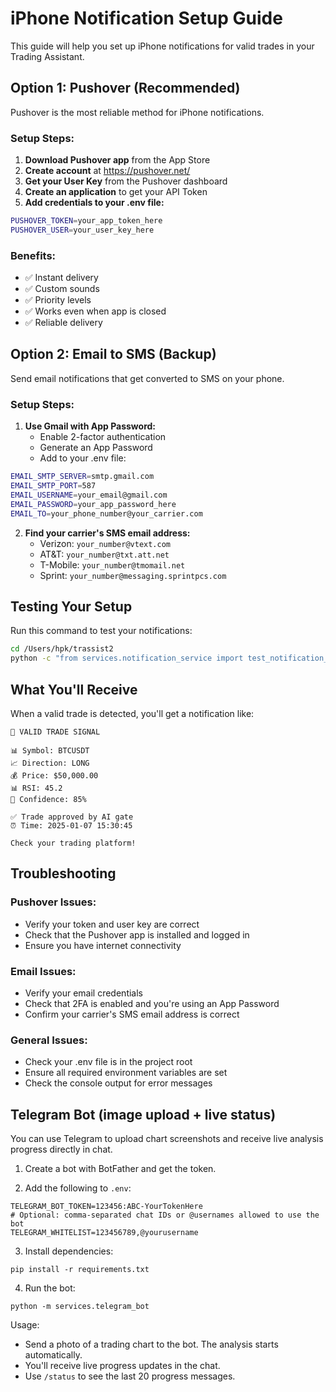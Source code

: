 # iPhone Notification Setup Guide

This guide will help you set up iPhone notifications for valid trades in your Trading Assistant.

## Option 1: Pushover (Recommended)

Pushover is the most reliable method for iPhone notifications.

### Setup Steps:
1. **Download Pushover app** from the App Store
2. **Create account** at https://pushover.net/
3. **Get your User Key** from the Pushover dashboard
4. **Create an application** to get your API Token
5. **Add credentials to your .env file:**

```bash
PUSHOVER_TOKEN=your_app_token_here
PUSHOVER_USER=your_user_key_here
```

### Benefits:
- ✅ Instant delivery
- ✅ Custom sounds
- ✅ Priority levels
- ✅ Works even when app is closed
- ✅ Reliable delivery

## Option 2: Email to SMS (Backup)

Send email notifications that get converted to SMS on your phone.

### Setup Steps:
1. **Use Gmail with App Password:**
   - Enable 2-factor authentication
   - Generate an App Password
   - Add to your .env file:

```bash
EMAIL_SMTP_SERVER=smtp.gmail.com
EMAIL_SMTP_PORT=587
EMAIL_USERNAME=your_email@gmail.com
EMAIL_PASSWORD=your_app_password_here
EMAIL_TO=your_phone_number@your_carrier.com
```

2. **Find your carrier's SMS email address:**
   - Verizon: `your_number@vtext.com`
   - AT&T: `your_number@txt.att.net`
   - T-Mobile: `your_number@tmomail.net`
   - Sprint: `your_number@messaging.sprintpcs.com`

## Testing Your Setup

Run this command to test your notifications:

```bash
cd /Users/hpk/trassist2
python -c "from services.notification_service import test_notification_system; test_notification_system()"
```

## What You'll Receive

When a valid trade is detected, you'll get a notification like:

```
🚀 VALID TRADE SIGNAL

📊 Symbol: BTCUSDT
📈 Direction: LONG
💰 Price: $50,000.00
📊 RSI: 45.2
🎯 Confidence: 85%

✅ Trade approved by AI gate
⏰ Time: 2025-01-07 15:30:45

Check your trading platform!
```

## Troubleshooting

### Pushover Issues:
- Verify your token and user key are correct
- Check that the Pushover app is installed and logged in
- Ensure you have internet connectivity

### Email Issues:
- Verify your email credentials
- Check that 2FA is enabled and you're using an App Password
- Confirm your carrier's SMS email address is correct

### General Issues:
- Check your .env file is in the project root
- Ensure all required environment variables are set
- Check the console output for error messages

## Telegram Bot (image upload + live status)

You can use Telegram to upload chart screenshots and receive live analysis progress directly in chat.

1) Create a bot with BotFather and get the token.

2) Add the following to `.env`:

```
TELEGRAM_BOT_TOKEN=123456:ABC-YourTokenHere
# Optional: comma-separated chat IDs or @usernames allowed to use the bot
TELEGRAM_WHITELIST=123456789,@yourusername
```

3) Install dependencies:

```
pip install -r requirements.txt
```

4) Run the bot:

```
python -m services.telegram_bot
```

Usage:
- Send a photo of a trading chart to the bot. The analysis starts automatically.
- You'll receive live progress updates in the chat.
- Use `/status` to see the last 20 progress messages.
